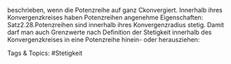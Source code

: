beschrieben, wenn die Potenzreihe auf ganz Ckonvergiert.
Innerhalb ihres Konvergenzkreises haben Potenzreihen angenehme Eigenschaften:
Satz2.28.Potenzreihen sind innerhalb ihres Konvergenzradius stetig.
Damit darf man auch Grenzwerte nach Definition der Stetigkeit innerhalb des Konvergenzkreises in eine
Potenzreihe hinein- oder herausziehen:

   Tags & Topics:
   #Stetigkeit